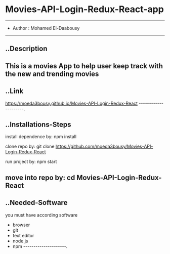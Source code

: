 # Movies-API-Login-Redux-React-app
----------------
- Author : Mohamed El-Daabousy
---------------
## ..Description
This is a movies App to help user keep track with the new and trending movies
------------------------
## ..Link
https://moeda3bousy.github.io/Movies-API-Login-Redux-React
---------------------.
## ..Installations-Steps
install dependence by: npm install

clone repo by: git clone https://github.com/moeda3bousy/Movies-API-Login-Redux-React

run project by: npm start

move into repo by: cd Movies-API-Login-Redux-React
---------------------
## ..Needed-Software 
you must have according software
- browser
- git 
- text editor
- node.js
- npm
---------------------.

